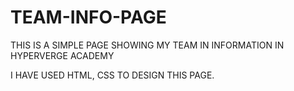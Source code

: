 # TEAM-INFO-PAGE
THIS IS A SIMPLE PAGE SHOWING MY TEAM IN INFORMATION IN HYPERVERGE ACADEMY

I HAVE USED HTML, CSS TO DESIGN THIS PAGE.
